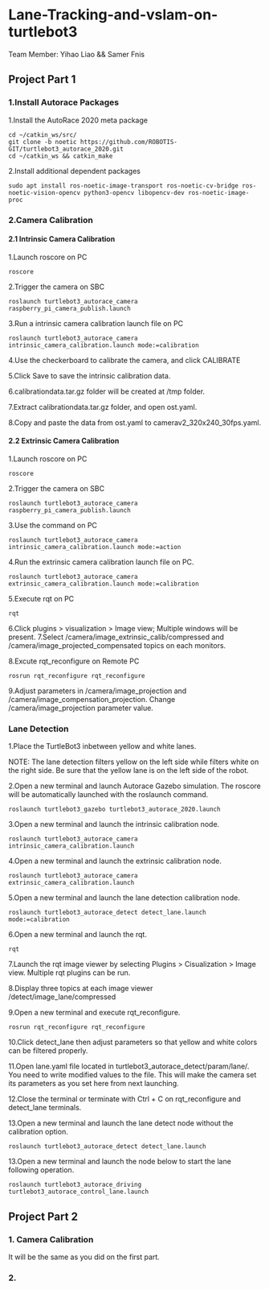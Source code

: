 # Lane-Tracking-and-vslam-on-turtlebot3
Team Member: Yihao Liao && Samer Fnis

## Project Part 1
### 1.Install Autorace Packages
1.Install the AutoRace 2020 meta package
```
cd ~/catkin_ws/src/
git clone -b noetic https://github.com/ROBOTIS-GIT/turtlebot3_autorace_2020.git
cd ~/catkin_ws && catkin_make
```
2.Install additional dependent packages
```
sudo apt install ros-noetic-image-transport ros-noetic-cv-bridge ros-noetic-vision-opencv python3-opencv libopencv-dev ros-noetic-image-proc

```
### 2.Camera Calibration
#### 2.1 Intrinsic Camera Calibration
1.Launch roscore on PC
```
roscore
```
2.Trigger the camera on SBC
```
roslaunch turtlebot3_autorace_camera raspberry_pi_camera_publish.launch
```
3.Run a intrinsic camera calibration launch file on PC
```
roslaunch turtlebot3_autorace_camera intrinsic_camera_calibration.launch mode:=calibration
```
4.Use the checkerboard to calibrate the camera, and click CALIBRATE

5.Click Save to save the intrinsic calibration data.

6.calibrationdata.tar.gz folder will be created at /tmp folder.

7.Extract calibrationdata.tar.gz folder, and open ost.yaml.

8.Copy and paste the data from ost.yaml to camerav2_320x240_30fps.yaml.
#### 2.2 Extrinsic Camera Calibration
1.Launch roscore on PC
```
roscore
```
2.Trigger the camera on SBC
```
roslaunch turtlebot3_autorace_camera raspberry_pi_camera_publish.launch
```
3.Use the command on PC
```
roslaunch turtlebot3_autorace_camera intrinsic_camera_calibration.launch mode:=action
```
4.Run the extrinsic camera calibration launch file on PC.
```
roslaunch turtlebot3_autorace_camera extrinsic_camera_calibration.launch mode:=calibration
```
5.Execute rqt on PC
```
rqt
```
6.Click plugins > visualization > Image view; Multiple windows will be present.
7.Select /camera/image_extrinsic_calib/compressed and /camera/image_projected_compensated topics on each monitors.

8.Excute rqt_reconfigure on Remote PC
```
rosrun rqt_reconfigure rqt_reconfigure
```
9.Adjust parameters in /camera/image_projection and /camera/image_compensation_projection.
Change /camera/image_projection parameter value.

### Lane Detection
1.Place the TurtleBot3 inbetween yellow and white lanes.

NOTE: The lane detection filters yellow on the left side while filters white on the right side. Be sure that the yellow lane is on the left side of the robot.

2.Open a new terminal and launch Autorace Gazebo simulation. The roscore will be automatically launched with the roslaunch command.
```
roslaunch turtlebot3_gazebo turtlebot3_autorace_2020.launch
```
3.Open a new terminal and launch the intrinsic calibration node.
```
roslaunch turtlebot3_autorace_camera intrinsic_camera_calibration.launch
```
4.Open a new terminal and launch the extrinsic calibration node.
```
roslaunch turtlebot3_autorace_camera extrinsic_camera_calibration.launch
```
5.Open a new terminal and launch the lane detection calibration node.
```
roslaunch turtlebot3_autorace_detect detect_lane.launch mode:=calibration
```
6.Open a new terminal and launch the rqt.
```
rqt
```
7.Launch the rqt image viewer by selecting Plugins > Cisualization > Image view.
Multiple rqt plugins can be run.

8.Display three topics at each image viewer
/detect/image_lane/compressed

9.Open a new terminal and execute rqt_reconfigure.
```
rosrun rqt_reconfigure rqt_reconfigure
```
10.Click detect_lane then adjust parameters so that yellow and white colors can be filtered properly.

11.Open lane.yaml file located in turtlebot3_autorace_detect/param/lane/. You need to write modified values to the file. This will make the camera set its parameters as you set here from next launching.

12.Close the terminal or terminate with Ctrl + C on rqt_reconfigure and detect_lane terminals.

13.Open a new terminal and launch the lane detect node without the calibration option.
```
roslaunch turtlebot3_autorace_detect detect_lane.launch
```
13.Open a new terminal and launch the node below to start the lane following operation.
```
roslaunch turtlebot3_autorace_driving turtlebot3_autorace_control_lane.launch
```

## Project Part 2
### 1. Camera Calibration

It will be the same as you did on the first part.

### 2. 
